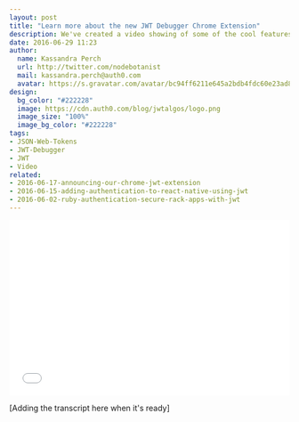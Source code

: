 ```yaml
---
layout: post
title: "Learn more about the new JWT Debugger Chrome Extension"
description: We've created a video showing of some of the cool features of our JWT Debugger for you to see
date: 2016-06-29 11:23
author: 
  name: Kassandra Perch
  url: http://twitter.com/nodebotanist
  mail: kassandra.perch@auth0.com
  avatar: https://s.gravatar.com/avatar/bc94ff6211e645a2bdb4fdc60e23ad85.jpg?s=200
design: 
  bg_color: "#222228"
  image: https://cdn.auth0.com/blog/jwtalgos/logo.png
  image_size: "100%"
  image_bg_color: "#222228"
tags: 
- JSON-Web-Tokens
- JWT-Debugger
- JWT
- Video
related:
- 2016-06-17-announcing-our-chrome-jwt-extension
- 2016-06-15-adding-authentication-to-react-native-using-jwt
- 2016-06-02-ruby-authentication-secure-rack-apps-with-jwt
---
```


<div class="wistia_responsive_padding" style="padding:62.5% 0 0 0;position:relative;"><div class="wistia_responsive_wrapper" style="height:100%;left:0;position:absolute;top:0;width:100%;"><iframe src="//fast.wistia.net/embed/iframe/m7ctnnu4et?seo=false&videoFoam=true" allowtransparency="true" frameborder="0" scrolling="no" class="wistia_embed" name="wistia_embed" allowfullscreen mozallowfullscreen webkitallowfullscreen oallowfullscreen msallowfullscreen width="100%" height="100%"></iframe></div></div>
<script src="//fast.wistia.net/assets/external/E-v1.js" async></script>

[Adding the transcript here when it's ready]
